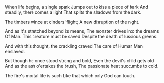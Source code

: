 When life begins, a single spark
Jumps out to kiss a piece of bark
And steadily, there comes a light
That splits the shadows from the dark.

The timbers wince at cinders' flight;
A new disruption of the night.

And as it's stretched beyond its means,
The monster drives into the dreams
Of Man.  This creature must be saved
Despite the death of luscious greens.

And with this thought, the crackling craved
The care of Human Man enslaved.

But though he once stood strong and bold,
Even the devil's child gets old
And as the ash o'ertakes the brush,
The passionate heat succumbs to cold.

The fire's mortal life is such
Like that which only God can touch.
